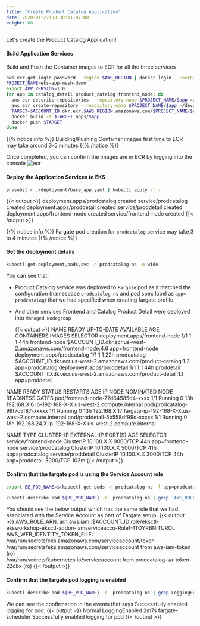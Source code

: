 ```yaml
---
title: "Create Product Catalog Application"
date: 2020-01-27T08:30:11-07:00
weight: 60
---
```


Let's create the Product Catalog Application!
    
#### Build Application Services

Build and Push the Container images to ECR for all the three services
```bash
aws ecr get-login-password --region $AWS_REGION | docker login --username AWS --password-stdin $ACCOUNT_ID.dkr.ecr.$AWS_REGION.amazonaws.com
PROJECT_NAME=eks-app-mesh-demo
export APP_VERSION=1.0
for app in catalog_detail product_catalog frontend_node; do
  aws ecr describe-repositories --repository-name $PROJECT_NAME/$app >/dev/null 2>&1 || \
  aws ecr create-repository --repository-name $PROJECT_NAME/$app >/dev/null
  TARGET=$ACCOUNT_ID.dkr.ecr.$AWS_REGION.amazonaws.com/$PROJECT_NAME/$app:$APP_VERSION
  docker build -t $TARGET apps/$app
  docker push $TARGET
done
```
{{% notice info %}}
Building/Pushing Container images first time to ECR may take around 3-5 minutes
{{% /notice %}}

Once completed, you can confirm the images are in ECR by logging into the console
![ecr](/images/app_mesh_fargate/ecr.png)

#### Deploy the Application Services to EKS

```bash
envsubst < ./deployment/base_app.yaml | kubectl apply -f -
```
{{< output >}}
deployment.apps/prodcatalog created
service/prodcatalog created
deployment.apps/proddetail created
service/proddetail created
deployment.apps/frontend-node created
service/frontend-node created
{{< /output >}}

{{% notice info %}}
Fargate pod creation for `prodcatalog` service may take 3 to 4 minutes
{{% /notice %}}

#### Get the deployment details
 
```bash
kubectl get deployment,pods,svc -n prodcatalog-ns -o wide
```
You can see that:

 + Product Catalog service was deployed to `Fargate` pod as it matched the configuration 
 (namespace `prodcatalog-ns` and pod spec label as `app= prodcatalog`) that we had specified when creating fargate profile 
 + And other services Frontend and Catalog Product Detail were deployed into `Managed Nodegroup`
 
    {{< output >}}
NAME                            READY   UP-TO-DATE   AVAILABLE   AGE   CONTAINERS      IMAGES                                                                          SELECTOR
deployment.apps/frontend-node   1/1     1            1           44h   frontend-node   $ACCOUNT_ID.dkr.ecr.us-west-2.amazonaws.com/frontend-node:4.6                  app=frontend-node
deployment.apps/prodcatalog     1/1     1            1           22h   prodcatalog     $ACCOUNT_ID.dkr.ecr.us-west-2.amazonaws.com/product-catalog:1.2                app=prodcatalog
deployment.apps/proddetail      1/1     1            1           44h   proddetail      $ACCOUNT_ID.dkr.ecr.us-west-2.amazonaws.com/product-detail:1.1                 app=proddetail

NAME                                 READY   STATUS    RESTARTS   AGE   IP               NODE                                                   NOMINATED NODE   READINESS GATES
pod/frontend-node-77d64585d4-xxxx   1/1     Running   0          13h   192.168.X.6     ip-192-168-X-X.us-west-2.compute.internal           <none>           <none>
pod/prodcatalog-98f7c5f87-xxxxx      1/1     Running   0          13h   192.168.X.17   fargate-ip-192-168-X-X.us-west-2.compute.internal   <none>           <none>
pod/proddetail-5b558df99d-xxxxx      1/1     Running   0          18h   192.168.24.X   ip-192-168-X-X.us-west-2.compute.internal            <none>           <none>

NAME                    TYPE           CLUSTER-IP       EXTERNAL-IP                                                                     PORT(S)        AGE   SELECTOR
service/frontend-node   ClusterIP      10.100.X.X    <none>                                                                          9000/TCP       44h   app=frontend-node
service/prodcatalog     ClusterIP      10.100.X.X   <none>                                                                          5000/TCP       41h   app=prodcatalog
service/proddetail      ClusterIP      10.100.X.X   <none>                                                                          3000/TCP       44h   app=proddetail                                                               3000/TCP       103m
    {{< /output >}}

 
#### Confirm that the fargate pod is using the Service Account role
```bash
export BE_POD_NAME=$(kubectl get pods -n prodcatalog-ns -l app=prodcatalog -o jsonpath='{.items[].metadata.name}') 

kubectl describe pod ${BE_POD_NAME} -n  prodcatalog-ns | grep 'AWS_ROLE_ARN\|AWS_WEB_IDENTITY_TOKEN_FILE\|serviceaccount' 
```

You should see the below output which has the same role that we had associated with the Service Account as part of Fargate setup.
{{< output >}}
AWS_ROLE_ARN:                  arn:aws:iam::$ACCOUNT_ID:role/eksctl-eksworkshop-eksctl-addon-iamserviceacco-Role1-1TOYRBNITUROL 
AWS_WEB_IDENTITY_TOKEN_FILE:  /var/run/secrets/eks.amazonaws.com/serviceaccount/token     
    /var/run/secrets/eks.amazonaws.com/serviceaccount from aws-iam-token (ro)     
    /var/run/secrets/kubernetes.io/serviceaccount from prodcatalog-sa-token-22dbx (ro)
{{< /output >}}

#### Confirm that the fargate pod logging is enabled
```bash
kubectl describe pod ${BE_POD_NAME} -n  prodcatalog-ns | grep LoggingEnabled
```
We can see the confirmation in the events that says Successfully enabled logging for pod.
{{< output >}}
  Normal  LoggingEnabled  2m7s  fargate-scheduler  Successfully enabled logging for pod
{{< /output >}}